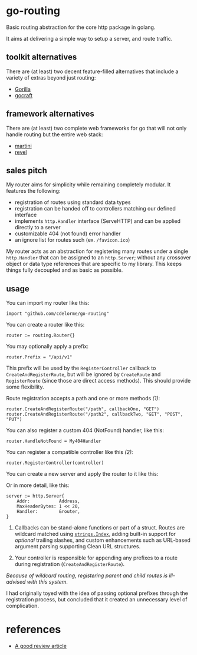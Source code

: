 
# go-routing

Basic routing abstraction for the core http package in golang.

It aims at delivering a simple way to setup a server, and route traffic.


## toolkit alternatives

There are (at least) two decent feature-filled alternatives that include a variety of extras beyond just routing:

- [Gorilla](http://www.gorillatoolkit.org/)
- [gocraft](https://github.com/gocraft/web)


## framework alternatives

There are (at least) two complete web frameworks for go that will not only handle routing but the entire web stack:

- [martini](http://martini.codegangsta.io/)
- [revel](http://revel.github.io/)


## sales pitch

My router aims for simplicity while remaining completely modular.  It features the following:

- registration of routes using standard data types
- registration can be handed off to controllers matching our defined interface
- implements `http.Handler` interface (ServeHTTP) and can be applied directly to a server
- customizable 404 (not found) error handler
- an ignore list for routes such (ex. `/favicon.ico`)

My router acts as an abstraction for registering many routes under a single `http.Handler` that can be assigned to an `http.Server`; without any crossover object or data type references that are specific to my library.  This keeps things fully decoupled and as basic as possible.


## usage

You can import my router like this:

    import "github.com/cdelorme/go-routing"

You can create a router like this:

    router := routing.Router{}

You may optionally apply a prefix:

    router.Prefix = "/api/v1"

This prefix will be used by the `RegisterController` callback to `CreateAndRegisterRoute`, but will be ignored by `CreateRoute` and `RegisterRoute` (since those are direct access methods).  This should provide some flexibility.

Route registration accepts a path and one or more methods _(1)_:

    router.CreateAndRegisterRoute("/path", callbackOne, "GET")
    router.CreateAndRegisterRoute("/path2", callbackTwo, "GET", "POST", "PUT")

You can also register a custom 404 (NotFound) handler, like this:

    router.HandleNotFound = My404Handler

You can register a compatible controller like this _(2)_:

    router.RegisterController(controller)

You can create a new server and apply the router to it like this:

Or in more detail, like this:

    server := http.Server{
        Addr:           Address,
        MaxHeaderBytes: 1 << 20,
        Handler:        &router,
    }

1. Callbacks can be stand-alone functions or part of a struct.  Routes are wildcard matched using [`strings.Index`](http://golang.org/pkg/strings/#Index), adding built-in support for _optional_ trailing slashes, and custom enhancements such as URL-based argument parsing supporting Clean URL structures.

2. Your controller is responsible for appending any prefixes to a route during registration (`CreateAndRegisterRoute`).

_Because of wildcard routing, registering parent and child routes is ill-advised with this system._

I had originally toyed with the idea of passing optional prefixes through the registration process, but concluded that it created an unnecessary level of complication.


# references

- [A good review article](http://corner.squareup.com/2014/05/evaluating-go-frameworks.html)
